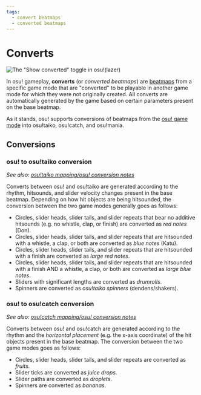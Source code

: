 ```yaml
---
tags:
  - convert beatmaps
  - converted beatmaps
---
```


# Converts

![The \"Show converted\" toggle in osu!(lazer)](img/show-converted-button.png "The \"Show converted\" toggle in osu!(lazer)")

In osu! gameplay, **converts** (or *converted beatmaps*) are [beatmaps](/wiki/Beatmap) from a specific game mode that are "converted" to be playable in another game mode for which they were not originally created. All converts are automatically generated by the game based on certain parameters present on the base beatmap.

As it stands, osu! supports conversions of beatmaps from the [osu! game mode](/wiki/Game_mode/osu!) into osu!taiko, osu!catch, and osu!mania.

## Conversions

### osu! to osu!taiko conversion

*See also: [osu!taiko mapping/osu! conversion notes](/wiki/Game_mode/osu!taiko#osu!-conversion-notes)*

Converts between osu! and osu!taiko are generated according to the rhythm, hitsounds, and slider velocity changes present in the base beatmap. Depending on how hit objects are being hitsounded, the conversion between the two game modes generally goes as follows:

- Circles, slider heads, slider tails, and slider repeats that bear no additive hitsounds (e.g. no whistle, clap, or finish) are converted as *red notes* (Don).
- Circles, slider heads, slider tails, and slider repeats that are hitsounded with a whistle, a clap, or both are converted as *blue notes* (Katu).
- Circles, slider heads, slider tails, and slider repeats that are hitsounded with a finish are converted as *large red notes*.
- Circles, slider heads, slider tails, and slider repeats that are hitsounded with a finish AND a whistle, a clap, or both are converted as *large blue notes*.
- Sliders with significant lengths are converted as *drumrolls*.
- Spinners are converted as *osu!taiko spinners* (dendens/shakers).

### osu! to osu!catch conversion

*See also: [osu!catch mapping/osu! conversion notes](/wiki/Game_mode/osu!catch#osu!-conversion-notes)*

Converts between osu! and osu!catch are generated according to the rhythm and the *horizontal placement* (e.g. the x-axis coordinate) of the hit objects present in the base beatmap. The conversion between the two game modes goes as follows:

- Circles, slider heads, slider tails, and slider repeats are converted as *fruits*.
- Slider ticks are converted as *juice drops*.
- Slider paths are converted as *droplets*.
- Spinners are converted as *bananas*.